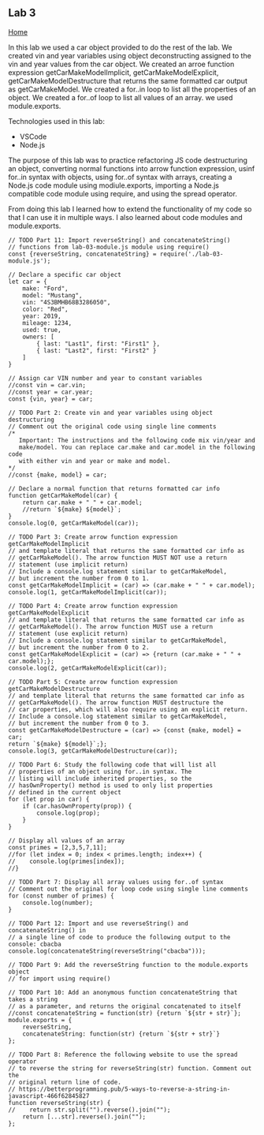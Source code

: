 ## Lab 3

[Home](https://liv-edi.github.io/cit281/)

In this lab we used a car object provided to do the rest of the lab. We created vin and year variables using object deconstructing assigned to the vin and year values from the car object. We created an arroe function expression getCarMakeModelImplicit, getCarMakeModelExplicit, getCarMakeModelDestructure that returns the same formatted car output as getCarMakeModel. We created a for..in loop to list all the properties of an object. We created a for..of loop to list all values of an array. we used module.exports.

Technologies used in this lab:
- VSCode
- Node.js

The purpose of this lab was to practice refactoring JS code destructuring an object, converting normal functions into arrow function expression, usinf for..in syntax with objects, using for..of syntax with arrays, creating a Node.js code module using modiule.exports, importing a Node.js compatible code module using require, and using the spread operator.

From doing this lab I learned how to extend the functionality of my code so that I can use it in multiple ways. I also learned about code modules and module.exports.

```
// TODO Part 11: Import reverseString() and concatenateString()
// functions from lab-03-module.js module using require()
const {reverseString, concatenateString} = require('./lab-03-module.js');

// Declare a specific car object
let car = {
    make: "Ford",
    model: "Mustang",
    vin: "4S3BMHB68B3286050",
    color: "Red",
    year: 2019,
    mileage: 1234,
    used: true,
    owners: [
        { last: "Last1", first: "First1" },
        { last: "Last2", first: "First2" }
    ]
}

// Assign car VIN number and year to constant variables
//const vin = car.vin;
//const year = car.year;
const {vin, year} = car;

// TODO Part 2: Create vin and year variables using object destructuring
// Comment out the original code using single line comments
/*
   Important: The instructions and the following code mix vin/year and
   make/model. You can replace car.make and car.model in the following code
   with either vin and year or make and model.
*/
//const {make, model} = car;

// Declare a normal function that returns formatted car info
function getCarMakeModel(car) {
    return car.make + " " + car.model;
    //return `${make} ${model}`;
}
console.log(0, getCarMakeModel(car));

// TODO Part 3: Create arrow function expression getCarMakeModelImplicit
// and template literal that returns the same formatted car info as
// getCarMakeModel(). The arrow function MUST NOT use a return 
// statement (use implicit return)
// Include a console.log statement similar to getCarMakeModel,
// but increment the number from 0 to 1.
const getCarMakeModelImplicit = (car) => (car.make + " " + car.model);
console.log(1, getCarMakeModelImplicit(car));

// TODO Part 4: Create arrow function expression getCarMakeModelExplicit
// and template literal that returns the same formatted car info as
// getCarMakeModel(). The arrow function MUST use a return 
// statement (use explicit return)
// Include a console.log statement similar to getCarMakeModel,
// but increment the number from 0 to 2.
const getCarMakeModelExplicit = (car) => {return (car.make + " " + car.model);};
console.log(2, getCarMakeModelExplicit(car));

// TODO Part 5: Create arrow function expression getCarMakeModelDestructure
// and template literal that returns the same formatted car info as
// getCarMakeModel(). The arrow function MUST destructure the 
// car properties, which will also require using an explicit return.
// Include a console.log statement similar to getCarMakeModel,
// but increment the number from 0 to 3.
const getCarMakeModelDestructure = (car) => {const {make, model} = car; 
return `${make} ${model}`;};
console.log(3, getCarMakeModelDestructure(car));

// TODO Part 6: Study the following code that will list all 
// properties of an object using for..in syntax. The
// listing will include inherited properties, so the
// hasOwnProperty() method is used to only list properties
// defined in the current object
for (let prop in car) {
    if (car.hasOwnProperty(prop)) {
        console.log(prop);
    }
}

// Display all values of an array
const primes = [2,3,5,7,11];
//for (let index = 0; index < primes.length; index++) {
//    console.log(primes[index]);
//}

// TODO Part 7: Display all array values using for..of syntax
// Comment out the original for loop code using single line comments
for (const number of primes) {
    console.log(number);
}

// TODO Part 12: Import and use reverseString() and concatenateString() in
// a single line of code to produce the following output to the console: cbacba
console.log(concatenateString(reverseString("cbacba")));
```

```
// TODO Part 9: Add the reverseString function to the module.exports object
// for import using require()

// TODO Part 10: Add an anonymous function concatenateString that takes a string
// as a parameter, and returns the original concatenated to itself
//const concatenateString = function(str) {return `${str + str}`};
module.exports = {
    reverseString,
    concatenateString: function(str) {return `${str + str}`}
};

// TODO Part 8: Reference the following website to use the spread operator
// to reverse the string for reverseString(str) function. Comment out the
// original return line of code.
// https://betterprogramming.pub/5-ways-to-reverse-a-string-in-javascript-466f62845827
function reverseString(str) {
//    return str.split("").reverse().join("");
    return [...str].reverse().join("");
};
```
